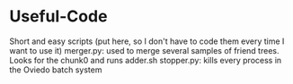 # Useful-Code
Short and easy scripts (put here, so I don't have to code them every time I want to use it)
merger.py: used to merge several samples of friend trees. Looks for the chunk0 and runs adder.sh
stopper.py: kills every process in the Oviedo batch system
